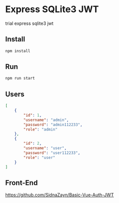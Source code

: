 # Express SQLite3 JWT
trial express sqlite3 jwt

## Install

```bash
npm install
```

## Run

```bash
npm run start
```

## Users

```json
[
    {
        "id": 1,
        "username": "admin",
        "password": "admin112233",
        "role": "admin"
    },
    {
        "id": 2,
        "username": "user",
        "password": "user112233",
        "role": "user"
    }
]
```

## Front-End
https://github.com/SidnaZayn/Basic-Vue-Auth-JWT
